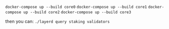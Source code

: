 `docker-compose up --build core0`
`docker-compose up --build core1`
`docker-compose up --build core2`
`docker-compose up --build core3`

then you can:
`./layerd query staking validators`

